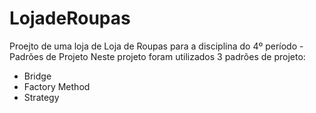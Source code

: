 # LojadeRoupas
Proejto de uma loja de Loja de Roupas para a disciplina do 4º período - Padrões de Projeto
Neste projeto foram utilizados 3 padrões de projeto:
  - Bridge
  - Factory Method
  - Strategy
